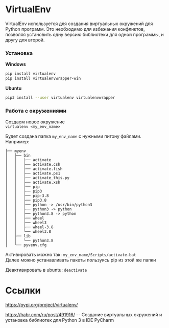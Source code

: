 # VirtualEnv

VirtualEnv используется для создания виртуальных окружений для Python программ. Это необходимо для избежания конфликтов, позволяя установить одну версию библиотеки для одной программы, и другу для второй.

### Установка

**Windows**
```bash
pip install virtualenv
pip install virtualenvwrapper-win
```


**Ubuntu**
```bash
pip3 install --user virtualenv virtualenvwrapper
```

### Работа с окружениями

Создаем новое окружение\
`virtualenv <my_env_name>` 	

Будет создана папка `my_env_name` с нужными питону файлами.
Например:
```
├── myenv
│   ├── bin
│   │   ├── activate
│   │   ├── activate.csh
│   │   ├── activate.fish
│   │   ├── activate.ps1
│   │   ├── activate_this.py
│   │   ├── activate.xsh
│   │   ├── pip
│   │   ├── pip3
│   │   ├── pip-3.8
│   │   ├── pip3.8
│   │   ├── python -> /usr/bin/python3
│   │   ├── python3 -> python
│   │   ├── python3.8 -> python
│   │   ├── wheel
│   │   ├── wheel3
│   │   ├── wheel-3.8
│   │   └── wheel3.8
│   ├── lib
│   │   └── python3.8
│   └── pyvenv.cfg
```

Активировать можно так: `my_env_name/Scripts/activate.bat`\
Далее можно устанавливать пакеты пользуясь pip из этой же папки

Деактивировать в ubuntu: `deactivate`


# Ссылки
https://pypi.org/project/virtualenv/

https://habr.com/ru/post/491916/ -- Создание виртуальных окружений и установка библиотек для Python 3 в IDE PyCharm
